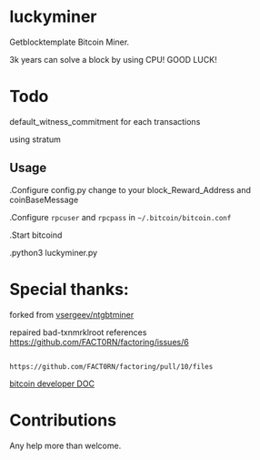 # luckyminer

  Getblocktemplate Bitcoin Miner.

  3k years can solve a block by using CPU! GOOD LUCK!


# Todo

  default_witness_commitment for each transactions
  
  using stratum


## Usage

 .Configure config.py change to your block_Reward_Address and coinBaseMessage
 
 .Configure `rpcuser` and `rpcpass` in `~/.bitcoin/bitcoin.conf`
 
 .Start bitcoind
 
 .python3 luckyminer.py 


# Special thanks:
forked from [vsergeev/ntgbtminer](https://github.com/vsergeev/ntgbtminer)

repaired bad-txnmrklroot references   https://github.com/FACT0RN/factoring/issues/6

                                      https://github.com/FACT0RN/factoring/pull/10/files
                                      
[bitcoin developer DOC](https://developer.bitcoin.org/reference/rpc/getblocktemplate.html)

# Contributions

Any help more than welcome.

